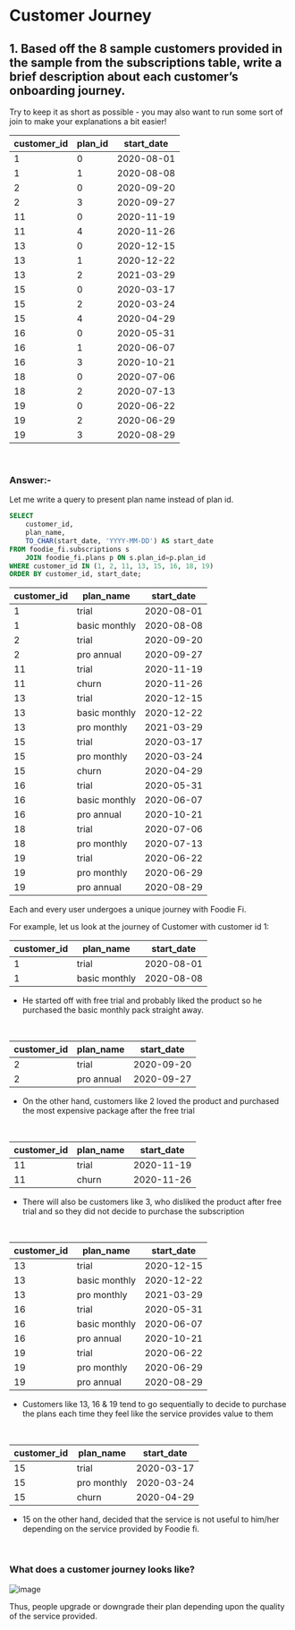 # Customer Journey

## 1. Based off the 8 sample customers provided in the sample from the subscriptions table, write a brief description about each customer’s onboarding journey.

Try to keep it as short as possible - you may also want to run some sort of join to make your explanations a bit easier!

| customer_id | plan_id | start_date  |
|-------------|---------|-------------|
| 1           | 0       | 2020-08-01  |
| 1           | 1       | 2020-08-08  |
| 2           | 0       | 2020-09-20  |
| 2           | 3       | 2020-09-27  |
| 11          | 0       | 2020-11-19  |
| 11          | 4       | 2020-11-26  |
| 13          | 0       | 2020-12-15  |
| 13          | 1       | 2020-12-22  |
| 13          | 2       | 2021-03-29  |
| 15          | 0       | 2020-03-17  |
| 15          | 2       | 2020-03-24  |
| 15          | 4       | 2020-04-29  |
| 16          | 0       | 2020-05-31  |
| 16          | 1       | 2020-06-07  |
| 16          | 3       | 2020-10-21  |
| 18          | 0       | 2020-07-06  |
| 18          | 2       | 2020-07-13  |
| 19          | 0       | 2020-06-22  |
| 19          | 2       | 2020-06-29  |
| 19          | 3       | 2020-08-29  |
<br/>

### Answer:-

Let me write a query to present plan name instead of plan id.

```sql
SELECT
    customer_id,
    plan_name,
    TO_CHAR(start_date, 'YYYY-MM-DD') AS start_date
FROM foodie_fi.subscriptions s 
    JOIN foodie_fi.plans p ON s.plan_id=p.plan_id
WHERE customer_id IN (1, 2, 11, 13, 15, 16, 18, 19)
ORDER BY customer_id, start_date;
```
| customer_id | plan_name     | start_date |
| ----------- | ------------- | ---------- |
| 1           | trial         | 2020-08-01 |
| 1           | basic monthly | 2020-08-08 |
| 2           | trial         | 2020-09-20 |
| 2           | pro annual    | 2020-09-27 |
| 11          | trial         | 2020-11-19 |
| 11          | churn         | 2020-11-26 |
| 13          | trial         | 2020-12-15 |
| 13          | basic monthly | 2020-12-22 |
| 13          | pro monthly   | 2021-03-29 |
| 15          | trial         | 2020-03-17 |
| 15          | pro monthly   | 2020-03-24 |
| 15          | churn         | 2020-04-29 |
| 16          | trial         | 2020-05-31 |
| 16          | basic monthly | 2020-06-07 |
| 16          | pro annual    | 2020-10-21 |
| 18          | trial         | 2020-07-06 |
| 18          | pro monthly   | 2020-07-13 |
| 19          | trial         | 2020-06-22 |
| 19          | pro monthly   | 2020-06-29 |
| 19          | pro annual    | 2020-08-29 |


Each and every user undergoes a unique journey with Foodie Fi. 

For example, let us look at the journey of Customer with customer id 1:

| customer_id | plan_name     | start_date |
| ----------- | ------------- | ---------- |
| 1           | trial         | 2020-08-01 |
| 1           | basic monthly | 2020-08-08 |

* He started off with free trial and probably liked the product so he purchased the basic monthly pack straight away.
<br/>

| customer_id | plan_name     | start_date |
| ----------- | ------------- | ---------- |
| 2           | trial         | 2020-09-20 |
| 2           | pro annual    | 2020-09-27 |

* On the other hand, customers like 2 loved the product and purchased the most expensive package after the free trial

<br/>

| customer_id | plan_name     | start_date |
| ----------- | ------------- | ---------- |
| 11          | trial         | 2020-11-19 |
| 11          | churn         | 2020-11-26 |

* There will also be customers like 3, who disliked the product after free trial and so they did not decide to purchase the subscription
<br/>

| customer_id | plan_name     | start_date |
| ----------- | ------------- | ---------- |
| 13          | trial         | 2020-12-15 |
| 13          | basic monthly | 2020-12-22 |
| 13          | pro monthly   | 2021-03-29 |
| 16          | trial         | 2020-05-31 |
| 16          | basic monthly | 2020-06-07 |
| 16          | pro annual    | 2020-10-21 |
| 19          | trial         | 2020-06-22 |
| 19          | pro monthly   | 2020-06-29 |
| 19          | pro annual    | 2020-08-29 |
        
* Customers like 13, 16 & 19 tend to go sequentially to decide to purchase the plans each time they feel like the service provides value to them
<br/>

| customer_id | plan_name     | start_date |
| ----------- | ------------- | ---------- |
| 15          | trial         | 2020-03-17 |
| 15          | pro monthly   | 2020-03-24 |
| 15          | churn         | 2020-04-29 |

* 15 on the other hand, decided that the service is not useful to him/her depending on the service provided by Foodie fi.
<br/>

### What does a customer journey looks like?

![image](https://user-images.githubusercontent.com/103412614/231981572-1ad8c4c2-c6b1-4295-9837-41bd37266401.png)

Thus, people upgrade or downgrade their plan depending upon the quality of the service provided.
